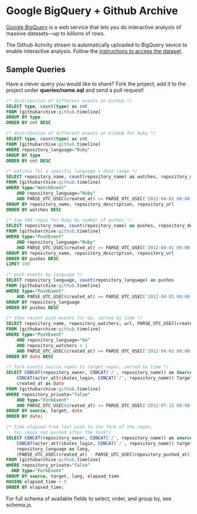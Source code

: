 # Google BigQuery + Github Archive

[Google BigQuery](https://developers.google.com/bigquery/) is a web service that lets you do interactive analysis of massive datasets—up to billions of rows.

The Github Activity stream is automatically uploaded to BigQuery sevice to enable interactive analysis. Follow the [instructions to access the dataset](http://www.githubarchive.org/).

## Sample Queries

Have a clever query you would like to share? Fork the project, add it to the project under **queries/name.sql** and send a pull request!

```sql
/* distribution of different events on GitHub */
SELECT type, count(type) as cnt
FROM [githubarchive:github.timeline]
GROUP BY type
ORDER BY cnt DESC

/* distribution of different events on GitHub for Ruby */
SELECT type, count(type) as cnt
FROM [githubarchive:github.timeline]
WHERE repository_language="Ruby"
GROUP BY type
ORDER BY cnt DESC

/* watches for a specific language + date range */
SELECT repository_name, count(repository_name) as watches, repository_description, repository_url
FROM [githubarchive:github.timeline]
WHERE type="WatchEvent"
	AND repository_language="Ruby"
	AND PARSE_UTC_USEC(created_at) >= PARSE_UTC_USEC('2012-04-01 00:00:00')
GROUP BY repository_name, repository_description, repository_url
ORDER BY watches DESC

/* top 100 repos for Ruby by number of pushes */
SELECT repository_name, count(repository_name) as pushes, repository_description, repository_url
FROM [githubarchive:github.timeline]
WHERE type="PushEvent"
	AND repository_language="Ruby"
	AND PARSE_UTC_USEC(created_at) >= PARSE_UTC_USEC('2012-04-01 00:00:00')
GROUP BY repository_name, repository_description, repository_url
ORDER BY pushes DESC
LIMIT 100

/* push events by language */
SELECT repository_language, count(repository_language) as pushes
FROM [githubarchive:github.timeline]
WHERE type="PushEvent"
	AND PARSE_UTC_USEC(created_at) >= PARSE_UTC_USEC('2012-04-01 00:00:00')
GROUP BY repository_language
ORDER BY pushes DESC

/* show recent push events for Go, sorted by time */
SELECT repository_name, repository_watchers, url, PARSE_UTC_USEC(created_at) as date
FROM [githubarchive:github.timeline]
WHERE type="PushEvent"
	AND repository_language="Go"
	AND repository_watchers > 1
	AND PARSE_UTC_USEC(created_at) >= PARSE_UTC_USEC('2012-04-01 00:00:00')
ORDER BY date DESC

/* fork events source repos to target repos, sorted by time */
SELECT CONCAT(repository_owner, CONCAT('/', repository_name)) as Source, 
	CONCAT(actor_attributes_login, CONCAT('/', repository_name)) Target, 
	created_at as Date
FROM [githubarchive:github.timeline]
WHERE repository_private="false"
	AND type="ForkEvent"
	AND PARSE_UTC_USEC(created_at) >= PARSE_UTC_USEC('2012-07-15 00:00:00')
GROUP BY source, target, date
ORDER BY date;

/* Time elapsed from last push to the fork of the repos,
   for repos not pushed after the fork*/
SELECT CONCAT(repository_owner, CONCAT('/', repository_name)) as source, 
	CONCAT(actor_attributes_login, CONCAT('/', repository_name)) target,
	repository_language as lang,
	(PARSE_UTC_USEC(created_at) - PARSE_UTC_USEC(repository_pushed_at)) as elapsed_time
FROM [githubarchive:github.timeline]
WHERE repository_private="false"
  AND type="ForkEvent"
GROUP BY source, target, lang, elapsed_time
HAVING elapsed_time > 0
ORDER BY elapsed_time;
```

For full schema of available fields to select, order, and group by, see schema.js.
